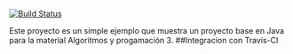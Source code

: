 
[![Build Status](https://travis-ci.org/egarcia91/TP2Algos3.svg?branch=master)](https://travis-ci.org/egarcia91/TP2Algos3)

Este proyecto es un simple ejemplo que muestra un proyecto base en Java para la material Algoritmos y progamación 3.
##Integracion con Travis-CI



